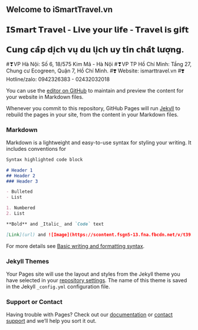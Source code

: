 ## Welcome to iSmartTravel.vn

## 𝗜𝗦𝗺𝗮𝗿𝘁 𝗧𝗿𝗮𝘃𝗲𝗹 - 𝗟𝗶𝘃𝗲 𝘆𝗼𝘂𝗿 𝗹𝗶𝗳𝗲 - 𝗧𝗿𝗮𝘃𝗲𝗹 𝗶𝘀 𝗴𝗶𝗳𝘁
## 𝗖𝘂𝗻𝗴 𝗰𝗮̂́𝗽 𝗱𝗶̣𝗰𝗵 𝘃𝘂̣ 𝗱𝘂 𝗹𝗶̣𝗰𝗵 𝘂𝘆 𝘁𝗶́𝗻 𝗰𝗵𝗮̂́𝘁 𝗹𝘂̛𝗼̛̣𝗻𝗴. 
#❣VP Hà Nội: Số 6, 18/575 Kim Mã - Hà Nội
#❣VP TP Hồ Chí Minh: Tầng 27, Chung cư Ecogreen, Quận 7, Hồ Chí Minh.
#❣️ Website: ismarttravel.vn
#❣️ Hotline/zalo: 0942326383 - 02432032018

You can use the [editor on GitHub](https://github.com/jameskung5488/jameskung5488.github.io/edit/main/index.md) to maintain and preview the content for your website in Markdown files.

Whenever you commit to this repository, GitHub Pages will run [Jekyll](https://jekyllrb.com/) to rebuild the pages in your site, from the content in your Markdown files.

### Markdown

Markdown is a lightweight and easy-to-use syntax for styling your writing. It includes conventions for

```markdown
Syntax highlighted code block

# Header 1
## Header 2
### Header 3

- Bulleted
- List

1. Numbered
2. List

**Bold** and _Italic_ and `Code` text

[Link](url) and ![Image](https://scontent.fsgn5-13.fna.fbcdn.net/v/t39.30808-6/287492659_143289364965783_87426901019473368_n.jpg?stp=dst-jpg_p720x720&_nc_cat=106&ccb=1-7&_nc_sid=730e14&_nc_ohc=tbkDg9kClucAX9UOF_V&_nc_ht=scontent.fsgn5-13.fna&oh=00_AT9soWaQ-qj2u49p9Z8evadOfsOo8emvpDvy8-7L4jkhEQ&oe=62B355DD)
```

For more details see [Basic writing and formatting syntax](https://docs.github.com/en/github/writing-on-github/getting-started-with-writing-and-formatting-on-github/basic-writing-and-formatting-syntax).

### Jekyll Themes

Your Pages site will use the layout and styles from the Jekyll theme you have selected in your [repository settings](https://github.com/jameskung5488/jameskung5488.github.io/settings/pages). The name of this theme is saved in the Jekyll `_config.yml` configuration file.

### Support or Contact

Having trouble with Pages? Check out our [documentation](https://docs.github.com/categories/github-pages-basics/) or [contact support](https://support.github.com/contact) and we’ll help you sort it out.
